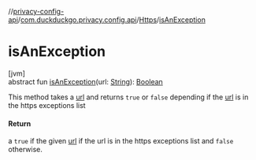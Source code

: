 //[privacy-config-api](../../../index.md)/[com.duckduckgo.privacy.config.api](../index.md)/[Https](index.md)/[isAnException](is-an-exception.md)

# isAnException

[jvm]\
abstract fun [isAnException](is-an-exception.md)(url: [String](https://kotlinlang.org/api/latest/jvm/stdlib/kotlin/-string/index.html)): [Boolean](https://kotlinlang.org/api/latest/jvm/stdlib/kotlin/-boolean/index.html)

This method takes a [url](is-an-exception.md) and returns `true` or `false` depending if the [url](is-an-exception.md) is in the https exceptions list

#### Return

a `true` if the given [url](is-an-exception.md) if the url is in the https exceptions list and `false` otherwise.
